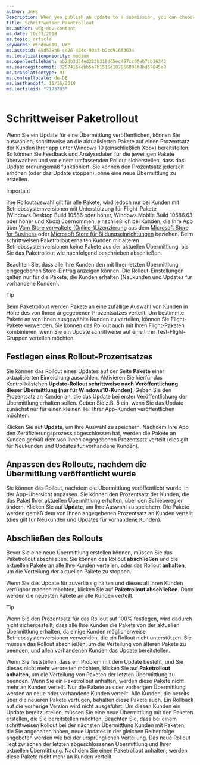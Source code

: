 ```yaml
---
author: JnHs
Description: When you publish an update to a submission, you can choose to gradually roll out the updated packages to a percentage of your app’s customers on Windows 10.
title: Schrittweiser Paketrollout
ms.author: wdg-dev-content
ms.date: 10/31/2018
ms.topic: article
keywords: Windows10, UWP
ms.assetid: 65d578a6-4e26-484c-90af-b2cd916f3634
ms.localizationpriority: medium
ms.openlocfilehash: ab2db3d34ed223b318d65ec497cc0feb7cb16342
ms.sourcegitcommit: 3257416aebb5a7b1515e107866806f8bd57845a8
ms.translationtype: MT
ms.contentlocale: de-DE
ms.lasthandoff: 11/16/2018
ms.locfileid: "7173783"
---
```

# <a name="gradual-package-rollout"></a>Schrittweiser Paketrollout

Wenn Sie ein Update für eine Übermittlung veröffentlichen, können Sie auswählen, schrittweise an die aktualisierten Pakete auf einen Prozentsatz der Kunden Ihrer app unter Windows 10 (einschließlich Xbox) bereitstellen. So können Sie Feedback und Analysedaten für die jeweiligen Pakete überwachen und vor einem umfassenden Rollout sicherstellen, dass das Update ordnungemäß funktioniert. Sie können den Prozentsatz jederzeit erhöhen (oder das Update stoppen), ohne eine neue Übermittlung zu erstellen. 

> [!IMPORTANT]
> Ihre Rolloutauswahl gilt für alle Pakete, wird jedoch nur bei Kunden mit Betriebssystemversionen mit Unterstützung für Flight-Pakete (Windows.Desktop Build 10586 oder höher, Windows.Mobile Build 10586.63 oder höher und Xbox) übernommen, einschließlich bei Kunden, die Ihre App über [Vom Store verwaltete (Online-)Lizenzierung](organizational-licensing.md) aus dem [Microsoft Store for Business](https://businessstore.microsoft.com/store) oder [Microsoft Store für Bildungseinrichtungen](https://educationstore.microsoft.com/store) beziehen. Beim schrittweisen Paketrollout erhalten Kunden mit älteren Betriebssystemversionen keine Pakete aus der aktuellen Übermittlung, bis Sie das Paketrollout wie nachfolgend beschrieben abschließen.

Beachten Sie, dass alle Ihre Kunden den mit Ihrer letzten Übermittlung eingegebenen Store-Eintrag anzeigen können. Die Rollout-Einstellungen gelten nur für die Pakete, die Kunden erhalten (Neukunden und Updates für vorhandene Kunden).

> [!TIP]
> Beim Paketrollout werden Pakete an eine zufällige Auswahl von Kunden in Höhe des von Ihnen angegebenen Prozentsatzes verteilt. Um bestimmte Pakete an von Ihnen ausgewählte Kunden zu verteilen, können Sie Flight-Pakete verwenden. Sie können das Rollout auch mit Ihren Flight-Paketen kombinieren, wenn Sie ein Update schrittweise auf eine Ihrer Test-Flight-Gruppen verteilen möchten.


## <a name="setting-the-rollout-percentage"></a>Festlegen eines Rollout-Prozentsatzes

Sie können das Rollout eines Updates auf der Seite **Pakete** einer aktualisierten Einreichung auswählen. Aktivieren Sie hierfür das Kontrollkästchen **Update-Rollout schrittweise nach Veröffentlichung dieser Übermittlung (nur für Windows10-Kunden)**. Geben Sie den Prozentsatz an Kunden an, die das Update bei erster Veröffentlichung der Übermittlung erhalten sollen. Geben Sie z.B. 5 ein, wenn Sie das Update zunächst nur für einen kleinen Teil Ihrer App-Kunden veröffentlichen möchten.

Klicken Sie auf **Update**, um Ihre Auswahl zu speichern. Nachdem Ihre App den Zertifizierungsprozess abgeschlossen hat, werden die Pakete an Kunden gemäß dem von Ihnen angegebenen Prozentsatz verteilt (dies gilt für Neukunden und Updates für vorhandene Kunden).


## <a name="adjusting-the-rollout-after-the-submission-is-published"></a>Anpassen des Rollouts, nachdem die Übermittlung veröffentlicht wurde

Sie können das Rollout, nachdem die Übermittlung veröffentlicht wurde, in der App-Übersicht anpassen. Sie können den Prozentsatz der Kunden, die das Paket Ihrer aktuellen Übermittlung erhalten, über den Schieberegler ändern. Klicken Sie auf **Update**, um Ihre Auswahl zu speichern. Die Pakete werden gemäß dem von Ihnen angegebenen Prozentsatz an Kunden verteilt (dies gilt für Neukunden und Updates für vorhandene Kunden).


## <a name="completing-the-rollout"></a>Abschließen des Rollouts

Bevor Sie eine neue Übermittlung erstellen können, müssen Sie das Paketrollout abschließen. Sie können das Rollout **abschließen** und die aktuellen Pakete an alle Ihre Kunden verteilen, oder das Rollout **anhalten**, um die Verteilung der aktuellen Pakete zu stoppen.

Wenn Sie das Update für zuverlässig halten und dieses all Ihren Kunden verfügbar machen möchten, klicken Sie auf **Paketrollout abschließen**. Dann werden die neuesten Pakete an alle Kunden verteilt.

> [!TIP]
> Wenn Sie den Prozentsatz für das Rollout auf 100% festlegen, wird dadurch nicht sichergestellt, dass alle Ihre Kunden die Pakete von der aktuellen Übermittlung erhalten, da einige Kunden möglicherweise Betriebssystemversionen verwenden, die ein Rollout nicht unterstützen. Sie müssen das Rollout abschließen, um die Verteilung von älteren Pakete zu beenden, und allen vorhandenen Kunden das Update bereitstellen.

Wenn Sie feststellen, dass ein Problem mit dem Update besteht, und Sie dieses nicht mehr verbreiten möchten, klicken Sie auf **Paketrollout anhalten**, um die Verteilung von Paketen der letzten Übermittlung zu beenden. Wenn Sie ein Paketrollout anhalten, werden diese Pakete nicht mehr an Kunden verteilt. Nur die Pakete aus der vorherigen Übermittlung werden an neue oder vorhandene Kunden verteilt. Alle Kunden, die bereits über die neueren Pakete verfügen, behalten diese Pakete auch. Ein Rollback auf die vorherige Version wird nicht ausgeführt. Um diesen Kunden ein Update bereitzustellen, müssen Sie eine neue Übermittlung mit den Paketen erstellen, die Sie bereitstellen möchten. Beachten Sie, dass bei einem schrittweisen Rollout bei der nächsten Übermittlung Kunden mit Paketen, die Sie angehalten haben, neue Updates in der gleichen Reihenfolge angeboten werden wie bei der ursprünglichen Verteilung. Das neue Rollout liegt zwischen der letzten abgeschlossenen Übermittlung und Ihrer aktuellen Übermittlung. Nachdem Sie einen Paketrollout anhalten, werden diese Pakete nicht mehr an Kunden verteilt.
